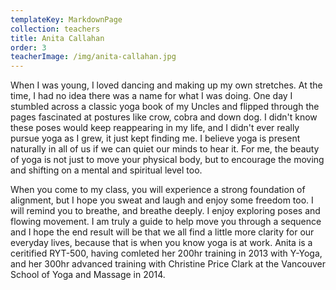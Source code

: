 ```yaml
---
templateKey: MarkdownPage
collection: teachers
title: Anita Callahan
order: 3
teacherImage: /img/anita-callahan.jpg
---
```

When I was young, I loved dancing and making up my own stretches. At the time, I had no idea there was a name for what I was doing. One day I stumbled across a classic yoga book of my Uncles and flipped through the pages fascinated at postures like crow, cobra and down dog. I didn't know these poses would keep reappearing in my life, and I didn't ever really pursue yoga as I grew, it just kept finding me. I believe yoga is present naturally in all of us if we can quiet our minds to hear it. For me, the beauty of yoga is not just to move your physical body, but to encourage the moving and shifting on a mental and spiritual level too.

When you come to my class, you will experience a strong foundation of alignment, but I hope you sweat and laugh and enjoy some freedom too. I will remind you to breathe, and breathe deeply. I enjoy exploring poses and flowing movement. I am truly a guide to help move you through a sequence and I hope the end result will be that we all find a little more clarity for our everyday lives, because that is when you know yoga is at work. Anita is a ceritified RYT-500, having comleted her 200hr training in 2013 with Y-Yoga, and her 300hr advanced training with Christine Price Clark at the Vancouver School of Yoga and Massage in 2014.
